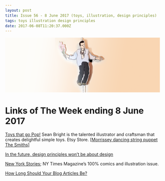 ```yaml
---
layout: post
title: Issue 56 - 8 June 2017 (toys, illustration, design principles)
tags: toys illustration design principles
date: 2017-06-08T11:20:37.000Z
---
```

![Toys that go Pop!](/assets/uploads/issue-56.png "Toys that go Pop!")

# Links of The Week ending 8 June 2017

<a href="https://www.etsy.com/uk/shop/HeyKidsRocknRoll?ref=l2-shopheader-name" target="_blank">Toys that go Pop!</a> Sean Bright is the talented illustrator and craftsman that creates delightful simple toys. Etsy Store. [<a href="https://www.etsy.com/uk/listing/494525372/morrissey-dancing-string-puppet-the">Morrissey dancing string puppet The Smiths]</a>

<a href="https://uxdesign.cc/the-future-of-design-principles-c1f045b7aa26" target="_blank">In the future, design principles won’t be about design</a>

<a href="https://www.nytimes.com/interactive/2017/06/02/magazine/new-york-stories-introduction.html?_r=2" target="_blank">New York Stories</a>; NY Times Magazine’s 100% comics and illustration issue.

<a href="http://neilpatel.com/blog/long-blog-articles/" target="_blank">How Long Should Your Blog Articles Be?</a>
